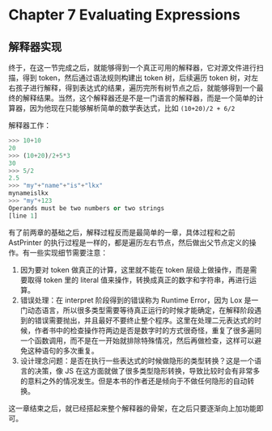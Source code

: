 # Chapter 7 Evaluating Expressions

## 解释器实现
终于，在这一节完成之后，就能够得到一个真正可用的解释器，它对源文件进行扫描，得到 token，然后通过语法规则构建出 token 树，后续遍历 token 树，对左右孩子进行解释，得到表达式的结果，遍历完所有树节点之后，就能够得到一个最终的解释结果。当然，这个解释器还是不是一门语言的解释器，而是一个简单的计算器，因为他现在只能够解析简单的数学表达式，比如 `(10+20)/2 + 6/2`

解释器工作：
```Python
>>> 10+10
20
>>> (10+20)/2+5*3
30
>>> 5/2
2.5
>>> "my"+"name"+"is"+"lkx"
mynameislkx
>>> "my"+123
Operands must be two numbers or two strings
[line 1]

```

有了前两章的基础之后，解释过程反而是最简单的一章，具体过程和之前 AstPrinter 的执行过程是一样的，都是遍历左右节点，然后做出父节点定义的操作。有一些实现细节需要注意：
1. 因为要对 token 做真正的计算，这里就不能在 token 层级上做操作，而是需要取得 token 里的 literal 值来操作，转换成真正的数字和字符串，再进行运算。
2. 错误处理：在 interpret 阶段得到的错误称为 Runtime Error，因为 Lox 是一门动态语言，所以很多类型需要等待真正运行的时候才能确定，在解释阶段遇到的错误需要抛出，并且最好不要终止整个程序。这里在处理二元表达式的时候，作者书中的检查操作符两边是否是数字时的方式很奇怪，重复了很多遍同一个函数调用，而不是在一开始就排除特殊情况，然后再做检查，这样可以避免这种语句的多次重复。
3. 设计理念问题：是否在执行一些表达式的时候做隐形的类型转换？这是一个语言的决策，像 JS 在这方面就做了很多类型隐形转换，导致比较时会有非常多的意料之外的情况发生。但是本书的作者还是倾向于不做任何隐形的自动转换。

这一章结束之后，就已经搭起来整个解释器的骨架，在之后只要逐渐向上加功能即可。